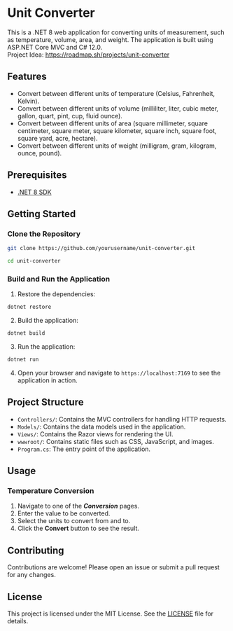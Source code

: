 # Unit Converter

This is a .NET 8 web application for converting units of measurement, such as temperature, volume, area, and weight. The application is built using ASP.NET Core MVC and C# 12.0.<br>
Project Idea: https://roadmap.sh/projects/unit-converter

## Features

- Convert between different units of temperature (Celsius, Fahrenheit, Kelvin).
- Convert between different units of volume (milliliter, liter, cubic meter, gallon, quart, pint, cup, fluid ounce).
- Convert between different units of area (square millimeter, square centimeter, square meter, square kilometer, square inch, square foot, square yard, acre, hectare).
- Convert between different units of weight (milligram, gram, kilogram, ounce, pound).

## Prerequisites

- [.NET 8 SDK](https://dotnet.microsoft.com/download/dotnet/8.0)

## Getting Started

### Clone the Repository
```bash
git clone https://github.com/yourusername/unit-converter.git
```
```bash
cd unit-converter
```

### Build and Run the Application

1. Restore the dependencies:
```bash
dotnet restore
```

2. Build the application:
```bash
dotnet build
```

3. Run the application:
```bash
dotnet run
```


4. Open your browser and navigate to `https://localhost:7169` to see the application in action.

## Project Structure

- `Controllers/`: Contains the MVC controllers for handling HTTP requests.
- `Models/`: Contains the data models used in the application.
- `Views/`: Contains the Razor views for rendering the UI.
- `wwwroot/`: Contains static files such as CSS, JavaScript, and images.
- `Program.cs`: The entry point of the application.

## Usage

### Temperature Conversion

1. Navigate to one of the ***Conversion*** pages.
2. Enter the value to be converted.
3. Select the units to convert from and to.
4. Click the **Convert** button to see the result.

## Contributing

Contributions are welcome! Please open an issue or submit a pull request for any changes.

## License

This project is licensed under the MIT License. See the [LICENSE](https://github.com/batuhansacofficial/UnitConverter?tab=MIT-1-ov-file) file for details.
